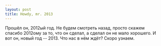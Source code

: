 ```yaml
---
layout: post
title: Howdy, mr. 2013
---
```


Прошёл он, 2012ый год. Не будем смотреть назад, просто скажем спасибо 2012ому за то, что он сделал, а сделал он не мало хорошего.
И вот он, новый год -- 2013. Что нас в нём ждёт? Скоро узнаем.